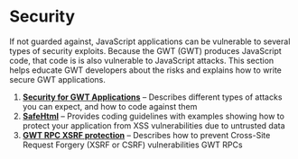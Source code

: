 Security
===

<p>
If not guarded against, JavaScript applications can be vulnerable to several types of security exploits.
Because the GWT (GWT) produces JavaScript code, that code is is also vulnerable to JavaScript attacks.
This section helps educate GWT developers about the risks and explains how to write secure GWT applications.
</p>

<style type="text/css">
   ol.toc li { font-weight: normal; }
   ol.toc li a { font-weight: bold; }
</style>

<ol class="toc" id="pageToc">
  <li><a href="../../articles/security_for_gwt_applications.html">Security for GWT Applications</a> &ndash; Describes different types of attacks you can expect, and how to code against them</li>
  <li><a href="DevGuideSecuritySafeHtml.html">SafeHtml</a> &ndash; Provides coding guidelines with examples showing how to protect your application from XSS vulnerabilities due to untrusted data</li>
  <li><a href="DevGuideSecurityRpcXsrf.html">GWT RPC XSRF protection</a> &ndash; Describes how to prevent Cross-Site Request Forgery (XSRF or CSRF) vulnerabilities GWT RPCs</li>
</ol>